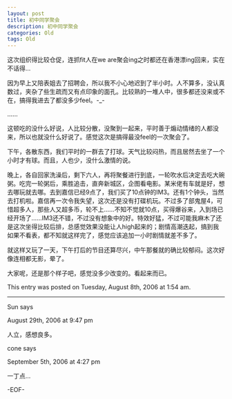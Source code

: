 ```yaml
---
layout: post
title: 初中同学聚会
description: 初中同学聚会
categories: Old
tags: Old
---
```

这次组织得比较仓促，连抓fit人在we are聚会ing之时都还在香港漂ing回来，实在不话得...

因为早上又陪表姐去了招聘会，所以我不小心地迟到了半小时。人不算多，没认真数过，夹杂了些生疏而又有点印象的面孔。比较熟的一堆人中，很多都还没来或不在，搞得我进去了都没多少feel。-\_-

......

这顿吃的没什么好说，人比较分散，没聚到一起来，平时善于煽动情绪的人都没来，所以也就没什么好说了。感觉这次是搞得最没feel的一次聚会了。

下午，各散东西，我们平时的一群去了打球。天气比较闷热，而且居然去坐了一个小时才有球。而且，人也少，没什么激情的说。

晚上，各自回家洗澡后，剩下六人，再将聚餐进行到底，一轮吹水后决定去吃大碗粥。吃完一轮粥后，乘胜追击，直奔新城区，企图看电影。某米佬有车就是好，想去哪玩就去哪。去到嘉信已经9点了，我们买了10点钟的IM3。还有1个钟头，当然去打机啦。嘉信再一次令我失望，这次还是没有打碟机玩。不过多了部鬼屋4，可惜超多人，那些人又超多币，轮不上......不知不觉就10点，买得爆谷来，入到场已经开场了......IM3还不错，不过没有想象中的好。特效好猛，不过可能我麻木了还是这次坐得比较后排，总感觉效果没能让人high起来的；剧情高潮迭起，搞到我如果不看表，都不知就这样完了，感觉应该追加一小时剧情就差不多了。

就这样又玩了一天，下午打后的节目还算尽兴，中午那餐就的确比较郁闷。这次好像连相都无影，晕了。

大家呢，还是那个样子吧，感觉没多少改变的。看起来而已。

This entry was posted on Tuesday, August 8th, 2006 at 1:54 am.

---

Sun says 

August 29th, 2006 at 9:47 pm

人立，感想良多。

cone says 

September 5th, 2006 at 4:27 pm

一丁点...

-EOF-